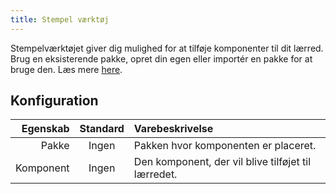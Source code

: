 ```yaml
---
title: Stempel værktøj
---
```


Stempelværktøjet giver dig mulighed for at tilføje komponenter til dit lærred.
Brug en eksisterende pakke, opret din egen eller importér en pakke for at bruge den. Læs mere [here](../../pack).

## Konfiguration

|  Egenskab | Standard | Varebeskrivelse                                                     |
| --------: | :------: | :------------------------------------------------------------------ |
|     Pakke |   Ingen  | Pakken hvor komponenten er placeret.                |
| Komponent |   Ingen  | Den komponent, der vil blive tilføjet til lærredet. |
